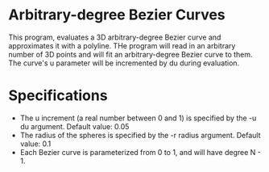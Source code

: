 # Arbitrary-degree Bezier Curves

This program, evaluates a 3D arbitrary-degree Bezier curve and approximates it with a polyline. THe program will read in an arbitrary number of 3D points and will fit an arbitrary-degree Bezier curve to them. The curve's u parameter will be incremented by du during evaluation.

# Specifications

  - The u increment (a real number between 0 and 1) is specified by the -u du argument. Default value: 0.05
  - The radius of the spheres is specified by the -r radius argument. Default value: 0.1
  - Each Bezier curve is parameterized from 0 to 1, and will have degree N - 1.
